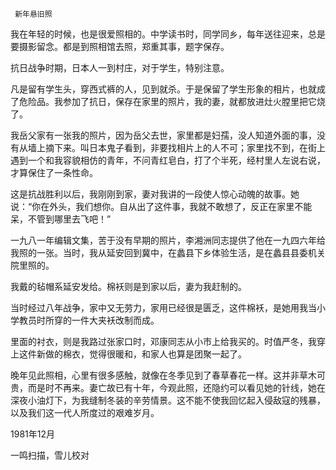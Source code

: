      新年悬旧照 

  我在年轻的时候，也是很爱照相的。中学读书时，同学同乡，每年送往迎来，总是要摄影留念。都是到照相馆去照，郑重其事，题字保存。 

  抗日战争时期，日本人一到村庄，对于学生，特别注意。 

  凡是留有学生头，穿西式裤的人，见到就杀。于是保留了学生形象的相片，也就成了危险品。我参加了抗日，保存在家里的照片，我的妻，就都放进灶火膛里把它烧了。 

  我岳父家有一张我的照片，因为岳父去世，家里都是妇孺，没人知道外面的事，没有从墙上摘下来。叫日本鬼子看到，非要找相片上的人不可；家里找不到，在街上遇到一个和我容貌相仿的青年，不问青红皂白，打了个半死，经村里人左说右说，才算保住了一条性命。 

  这是抗战胜利以后，我刚刚到家，妻对我讲的一段使人惊心动魄的故事。她说：“你在外头，我们想你。自从出了这件事，我就不敢想了，反正在家里不能呆，不管到哪里去飞吧！” 

  一九八一年编辑文集，苦于没有早期的照片，李湘洲同志提供了他在一九四六年给我照的一张。当时，我从延安回到冀中，在蠡县下乡体验生活，是在蠡县县委机关院里照的。 

  我戴的毡帽系延安发给。棉袄则是到家以后，妻为我赶制的。 

  当时经过八年战争，家中又无劳力，家用已经很是匮乏，这件棉袄，是她用我当小学教员时所穿的一件大夹袄改制而成。 

  里面的衬衣，则是我路过张家口时，邓康同志从小市上给我买的。时值严冬，我穿上这件新做的棉衣，觉得很暖和，和家人也算是团聚一起了。 

  晚年见此照相，心里有很多感触，就像在冬季见到了春草春花一样。这并非草木可贵，而是时不再来。妻亡故已有十年，今观此照，还隐约可以看见她的针线，她在深夜小油灯下，为我缝制冬装的辛劳情景。这不能不使我回忆起入侵敌寇的残暴，以及我们这一代人所度过的艰难岁月。 

  1981年12月 

  一鸣扫描，雪儿校对 

